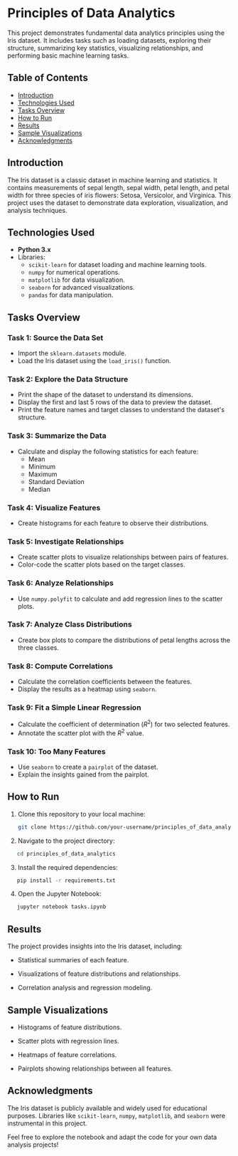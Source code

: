 # Principles of Data Analytics

This project demonstrates fundamental data analytics principles using the Iris dataset. It includes tasks such as loading datasets, exploring their structure, summarizing key statistics, visualizing relationships, and performing basic machine learning tasks.

## Table of Contents
- [Introduction](#introduction)
- [Technologies Used](#technologies-used)
- [Tasks Overview](#tasks-overview)
- [How to Run](#how-to-run)
- [Results](#results)
- [Sample Visualizations](#sample-visualizations)
- [Acknowledgments](#acknowledgments)

## Introduction
The Iris dataset is a classic dataset in machine learning and statistics. It contains measurements of sepal length, sepal width, petal length, and petal width for three species of iris flowers: Setosa, Versicolor, and Virginica. This project uses the dataset to demonstrate data exploration, visualization, and analysis techniques.

## Technologies Used
- **Python 3.x**
- Libraries:
  - `scikit-learn` for dataset loading and machine learning tools.
  - `numpy` for numerical operations.
  - `matplotlib` for data visualization.
  - `seaborn` for advanced visualizations.
  - `pandas` for data manipulation.

## Tasks Overview
### Task 1: Source the Data Set
- Import the `sklearn.datasets` module.
- Load the Iris dataset using the `load_iris()` function.

### Task 2: Explore the Data Structure
- Print the shape of the dataset to understand its dimensions.
- Display the first and last 5 rows of the data to preview the dataset.
- Print the feature names and target classes to understand the dataset's structure.

### Task 3: Summarize the Data
- Calculate and display the following statistics for each feature:
  - Mean
  - Minimum
  - Maximum
  - Standard Deviation
  - Median

### Task 4: Visualize Features
- Create histograms for each feature to observe their distributions.

### Task 5: Investigate Relationships
- Create scatter plots to visualize relationships between pairs of features.
- Color-code the scatter plots based on the target classes.

### Task 6: Analyze Relationships
- Use `numpy.polyfit` to calculate and add regression lines to the scatter plots.

### Task 7: Analyze Class Distributions
- Create box plots to compare the distributions of petal lengths across the three classes.

### Task 8: Compute Correlations
- Calculate the correlation coefficients between the features.
- Display the results as a heatmap using `seaborn`.

### Task 9: Fit a Simple Linear Regression
- Calculate the coefficient of determination ($R^2$) for two selected features.
- Annotate the scatter plot with the $R^2$ value.

### Task 10: Too Many Features
- Use `seaborn` to create a `pairplot` of the dataset.
- Explain the insights gained from the pairplot.

## How to Run
1. Clone this repository to your local machine:
   ```bash
   git clone https://github.com/your-username/principles_of_data_analytics.git

2. Navigate to the project directory:
```bash
   cd principles_of_data_analytics   
   ```

3. Install the required dependencies:
```bash
   pip install -r requirements.txt 
   ```

4. Open the Jupyter Notebook:
```bash
   jupyter notebook tasks.ipynb
   ```

## Results
The project provides insights into the Iris dataset, including:

- Statistical summaries of each feature.

- Visualizations of feature distributions and relationships.

- Correlation analysis and regression modeling.

## Sample Visualizations

- Histograms of feature distributions.

- Scatter plots with regression lines.

- Heatmaps of feature correlations.

- Pairplots showing relationships between all features.

## Acknowledgments
The Iris dataset is publicly available and widely used for educational purposes.
Libraries like `scikit-learn`, `numpy`, `matplotlib`, and `seaborn` were instrumental in this project.

Feel free to explore the notebook and adapt the code for your own data analysis projects!